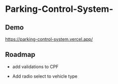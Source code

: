 # Parking-Control-System-
## Demo

https://parking-control-system.vercel.app/


## Roadmap

- add validations to CPF

- Add radio select to vehicle type

